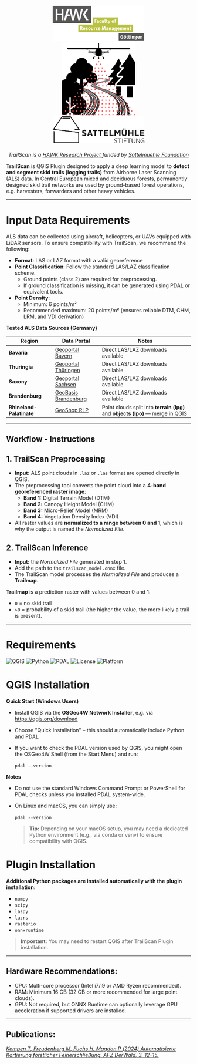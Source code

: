 <p align="center">
  <img src="docs/images/HAWK_Logo.svg" width="250" style="margin:0 100px"/> 
  <img src="Trailscan/TrailScan_Logo.svg" width="200" style="margin:0 100px"/>
  <img src="docs/images/sattelmuehle_sms_logo.jpg" width="250" style="margin:0 100px"/>
</p>

<p align="center" style="margin-top:20px;">
  <em>
    TrailScan is a 
    <a href="https://www.hawk.de/de/forschung/forschungsprojekte/verbesserung-des-waldbodenschutzes-und-der-wasserrueckhaltefunktion-mit-hilfe-kuenstlicher" target="_blank">
      HAWK Research Project
    </a>
    funded by 
    <a href="https://sattelmuehle-stiftung.org/" target="_blank">
      Sattelmuehle Foundation
    </a>
  </em>
</p>

**TrailScan** is QGIS Plugin designed to apply a deep learning model to **detect and segment skid trails (logging trails)** from Airborne Laser Scanning (ALS) data. In Central European mixed and deciduous forests, permanently designed skid trail networks are used by ground-based forest operations, e.g. harvesters, forwarders and other heavy vehicles. 

---
# Input Data Requirements
ALS data can be collected using aircraft, helicopters, or UAVs equipped with LiDAR sensors. To ensure compatibility with TrailScan, we recommend the following:
- **Format**: LAS or LAZ format with a valid georeference
- **Point Classification**: Follow the standard LAS/LAZ classification scheme.
    - Ground points (class 2) are required for preprocessing.
    - If ground classification is missing, it can be generated using PDAL or equivalent tools.
- **Point Density**: 
    - Minimum: 6 points/m²
    - Recommended maximum: 20 points/m² (ensures reliable DTM, CHM, LRM, and VDI derivation)

**Tested ALS Data Sources (Germany)**

| Region                   | Data Portal                                                                                                 | Notes                                                                           |
| ------------------------ | ----------------------------------------------------------------------------------------------------------- | ------------------------------------------------------------------------------- |
| **Bavaria**              | [Geoportal Bayern](https://geodaten.bayern.de/opengeodata/OpenDataDetail.html?pn=laserdaten)                | Direct LAS/LAZ downloads available                                              |
| **Thuringia**            | [Geoportal Thüringen](https://geoportal.thueringen.de/gdi-th/download-offene-geodaten/download-hoehendaten) | Direct LAS/LAZ downloads available                                                |
| **Saxony**               | [Geoportal Sachsen](https://www.geodaten.sachsen.de/downloadbereich-digitale-hoehenmodelle-4851.html)       | Direct LAS/LAZ downloads available                                                  |
| **Brandenburg**          | [GeoBasis Brandenburg](https://data.geobasis-bb.de/geobasis/daten/als/)                                     | Direct LAS/LAZ downloads available                                                           |
| **Rhineland-Palatinate** | [GeoShop RLP](https://lvermgeo.rlp.de/geodaten-geoshop/open-data)                                           | Point clouds split into **terrain (lpg)** and **objects (lpo)** — merge in QGIS |

---

## Workflow - Instructions

## 1. TrailScan Preprocessing

- **Input:** ALS point clouds in `.laz` or `.las` format are opened directly in QGIS.  
- The preprocessing tool converts the point cloud into a **4-band georeferenced raster image**:
  - **Band 1:** Digital Terrain Model (DTM)  
  - **Band 2:** Canopy Height Model (CHM)  
  - **Band 3:** Micro-Relief Model (MRM)  
  - **Band 4:** Vegetation Density Index (VDI)  
- All raster values are **normalized to a range between 0 and 1**, which is why the output is named the *Normalized File*.  

## 2. TrailScan Inference

- **Input:** the *Normalized File* generated in step 1.  
- Add the path to the `trailscan_model.onnx` file.  
- The TrailScan model processes the *Normalized File* and produces a **Trailmap**.  

**Trailmap** is a prediction raster with values between 0 and 1:  
- `0` = no skid trail  
- `>0` = probability of a skid trail (the higher the value, the more likely a trail is present).  

---

# Requirements

![QGIS](https://img.shields.io/badge/QGIS-3.34%2B-green?logo=qgis)
![Python](https://img.shields.io/badge/Python-3.10%2B-blue?logo=python)
![PDAL](https://img.shields.io/badge/PDAL-2.9.0-orange?logo=pdal)
![License](https://img.shields.io/badge/License-GPL--2.0-red.svg)
![Platform](https://img.shields.io/badge/Platform-Linux%20%7C%20Windows%20%7C%20macOS-lightgrey)

# QGIS Installation
**Quick Start (Windows Users)**

- Install QGIS via the **OSGeo4W Network Installer**, e.g. via https://qgis.org/download 
- Choose "Quick Installation" – this should automatically include Python and PDAL
- If you want to check the PDAL version used by QGIS, you might open the OSGeo4W Shell (from the Start Menu) and run:

  `pdal --version`

**Notes**
- Do not use the standard Windows Command Prompt or PowerShell for PDAL checks unless you installed PDAL system-wide.
- On Linux and macOS, you can simply use:

  `pdal --version`

  > **Tip:** Depending on your macOS setup, you may need a dedicated Python environment (e.g., via conda or venv) to ensure compatibility with QGIS. 

# Plugin Installation
**Additional Python packages are installed automatically with the plugin installation:**
  - `numpy`
  - `scipy`
  - `laspy`
  - `lazrs`
  - `rasterio`
  - `onnxruntime`

> **Important:** You may need to restart QGIS after TrailScan Plugin installation.

---
## Hardware Recommendations: 

- CPU: Multi-core processor (Intel i7/i9 or AMD Ryzen recommended). 
- RAM: Minimum 16 GB (32 GB or more recommended for large point clouds).  
- GPU: Not required, but ONNX Runtime can optionally leverage GPU acceleration if supported drivers are installed.

---
## Publications: 

<p>
  <em>
    <a href="https://www.researchgate.net/publication/378395450_Automatisierte_Kartierung_forstlicher_Feinerschliessung" target="_blank">
      Kempen T, Freudenberg M, Fuchs H, Magdon P (2024) Automatisierte Kartierung forstlicher Feinerschließung. AFZ DerWald, 3, 12–15.
    </a>
  </em>
</p>
